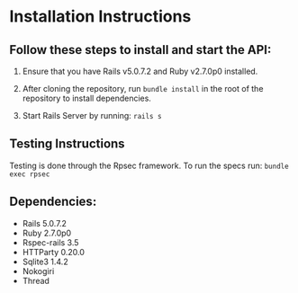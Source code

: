# Installation Instructions

## Follow these steps to install and start the API:

1. Ensure that you have Rails v5.0.7.2 and Ruby v2.7.0p0 installed.

2. After cloning the repository, run `bundle install` in the root of the repository to install dependencies.

3. Start Rails Server by running: `rails s`

## Testing Instructions

Testing is done through the Rpsec framework.
To run the specs run: `bundle exec rpsec`

## Dependencies:

- Rails 5.0.7.2
- Ruby 2.7.0p0
- Rspec-rails 3.5
- HTTParty 0.20.0
- Sqlite3 1.4.2
- Nokogiri
- Thread
